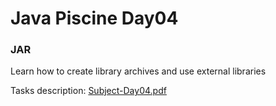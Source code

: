 # Java Piscine Day04

### JAR

Learn how to create library archives and use external libraries

Tasks description: [Subject-Day04.pdf](Subject-Day04.pdf)
